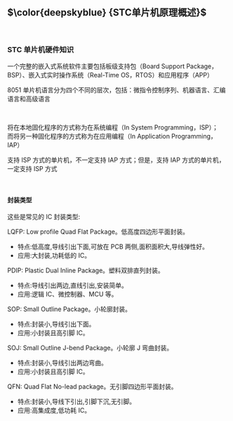 ## $\color{deepskyblue} {STC单片机原理概述}$

<br>

### STC 单片机硬件知识

一个完整的嵌入式系统软件主要包括板级支持包（Board Support Package，BSP）、嵌入式实时操作系统（Real-Time OS，RTOS）和应用程序（APP）

8051 单片机语言分为四个不同的层次，包括：微指令控制序列、机器语言、汇编语言和高级语言

<br>

将在本地固化程序的方式称为在系统编程（In System Programming，ISP）；  
而将另一种固化程序的方式称为在应用编程（In Application Programming，IAP）

支持 ISP 方式的单片机，不一定支持 IAP 方式；但是，支持 IAP 方式的单片机，一定支持 ISP 方式

<br>

#### 封装类型

这些是常见的 IC 封装类型:

LQFP: Low profile Quad Flat Package。低高度四边形平面封装。

- 特点:低高度,导线引出下面,可放在 PCB 两侧,面积面积大,导线弹性好。
- 应用:大封装,功耗低的 IC。

PDIP: Plastic Dual Inline Package。塑料双排直列封装。

- 特点:导线引出两边,直线引出,安装简单。
- 应用:逻辑 IC、微控制器、MCU 等。

SOP: Small Outline Package。小轮廓封装。

- 特点:封装小,导线引出下面。
- 应用:小封装且高引脚 IC。

SOJ: Small Outline J-bend Package。小轮廓 J 弯曲封装。

- 特点:封装小,导线引出两边弯曲。
- 应用:小封装且高引脚 IC。

QFN: Quad Flat No-lead package。无引脚四边形平面封装。

- 特点:封装小,导线下引出,引脚下沉,无引脚。
- 应用:高集成度,低功耗 IC。

<br>
